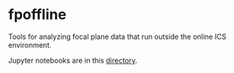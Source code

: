 # fpoffline

Tools for analyzing focal plane data that run outside the online ICS environment.

Jupyter notebooks are in this [directory](nb).

